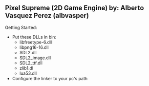 Pixel Supreme  (2D Game Engine)
by: Alberto Vasquez Perez (albvasper)
--------------------------------------

Getting Started:
- Put these DLLs in bin:
	- libfreetype-6.dll
	- libpng16-16.dll
	- SDL2.dll
	- SDL2_image.dll
	- SDL2_ttf.dll
	- zlib1.dl
	- lua53.dll	
- Configure the linker to your pc's path